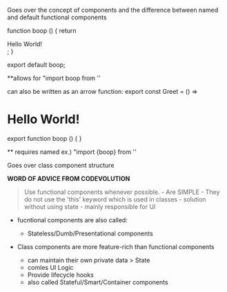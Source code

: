 Goes over the concept of components and the difference between named and default functional components

function boop () {
    return <div> Hello World!</div>;
}

export default boop;

**allows for "import boop from '<folder structure here>'

can also be written as an arrow function:
export const Greet = () => <h1> Hello World!</h1>

export function boop () {
    <blah blah blah>
}

** requires named ex.) "import {boop} from '<folder structure here>'

Goes over class component structure

**WORD OF ADVICE FROM CODEVOLUTION**
> Use functional components whenever possible.
    - Are SIMPLE
    - They do not use the 'this' keyword which is used in classes
    - solution without using state
    - mainly responsible for UI

- fucntional components are also called:
    - Stateless/Dumb/Presentational components

- Class components are more feature-rich than functional components
    - can maintain their own private data > State
    - comles UI Logic
    - Provide lifecycle hooks
    - also called Stateful/Smart/Container components